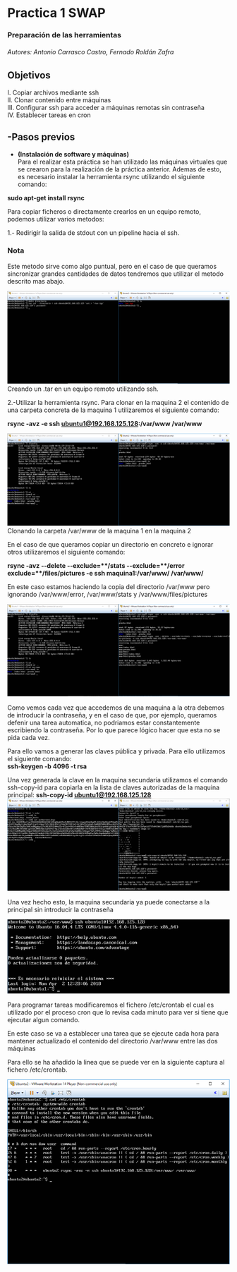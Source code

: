 ﻿# Practica 1 SWAP   

### Preparación de las herramientas

###### Autores: Antonio Carrasco Castro, Fernado Roldán Zafra  

## Objetivos 
I. Copiar archivos mediante ssh  
II. Clonar contenido entre máquinas  
III. Configurar ssh para acceder a máquinas remotas sin contraseña  
IV. Establecer tareas en cron  

## -Pasos previos  
* **(Instalación de software y máquinas)**  
Para el realizar esta práctica se han utilizado las máquinas virtuales que se crearon para la realización de la práctica anterior. Ademas de esto, es necesario instalar la herramienta rsync utilizando el siguiente comando:	

**sudo apt-get install rsync**
 
Para copiar ficheros o directamente crearlos en un equipo remoto, podemos utilizar varios metodos:

1.- Redirigir la salida de stdout con un pipeline hacia el ssh.

### Nota ###  
Este metodo sirve como algo puntual, pero en el caso de que queramos sincronizar grandes cantidades de datos tendremos que utilizar el metodo descrito mas abajo.

![img](https://github.com/Doskoy/SWAP/blob/master/Practica2/img/1.PNG)  
Creando un .tar en un equipo remoto utilizando ssh.

2.-Utilizar la herramienta rsync.
Para clonar en la maquina 2 el contenido de una carpeta concreta de la maquina 1 utilizaremos el siguiente comando: 

**rsync -avz -e ssh ubuntu1@192.168.125.128:/var/www /var/www**

![img](https://github.com/Doskoy/SWAP/blob/master/Practica2/img/2.PNG)  
Clonando la carpeta /var/www de la maquina 1 en la maquina 2 

En el caso de que queramos copiar un directorio en concreto e ignorar otros utilizaremos el siguiente comando: 

**rsync -avz --delete --exclude=\*\*/stats --exclude=\*\*/error
exclude=\*\*/files/pictures -e ssh maquina1:/var/www/ /var/www/**

En este caso estamos haciendo la copia del directorio /var/www pero ignorando /var/www/error, /var/www/stats y /var/www/files/pictures

![img](https://github.com/Doskoy/SWAP/blob/master/Practica2/img/3.PNG)   

Como vemos cada vez que accedemos de una maquina a la otra debemos de introducir la contraseña, y en el caso de que, por ejemplo, queramos defenir una tarea automatica, no podriamos estar constantemente escribiendo la contraseña. Por lo que parece lógico hacer que esta no se pida cada vez. 

Para ello vamos a generar las claves pública y privada. Para ello utilizamos el siguiente comando:  
**ssh-keygen -b 4096 -t rsa**

Una vez generada la clave en la maquina secundaria utilizamos el comando ssh-copy-id para copiarla en la lista de claves autorizadas de la maquina principal: 
**ssh-copy-id ubuntu1@192.168.125.128**
![img](https://github.com/Doskoy/SWAP/blob/master/Practica2/img/4.PNG)  

Una vez hecho esto, la maquina secundaria ya puede conectarse a la principal sin introducir la contraseña

![img](https://github.com/Doskoy/SWAP/blob/master/Practica2/img/5.PNG)


Para programar tareas modificaremos el fichero /etc/crontab el cual es utilizado por el proceso cron que lo revisa cada minuto para ver si tiene que ejecutar algun comando. 

En este caso se va a establecer una tarea que se ejecute cada hora para mantener actualizado el contenido del directorio /var/www entre las dos máquinas

Para ello se ha añadido la linea que se puede ver en la siguiente captura al fichero /etc/crontab.

![img](https://github.com/Doskoy/SWAP/blob/master/Practica2/img/6.PNG)
